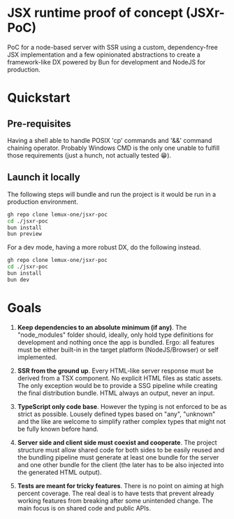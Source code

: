 # JSX runtime proof of concept (JSXr-PoC)

PoC for a node-based server with SSR using a custom, dependency-free JSX implementation and a few opinionated abstractions to create a framework-like DX powered by Bun for development and NodeJS for production.

# Quickstart

## Pre-requisites

Having a shell able to handle POSIX 'cp' commands and '&&' command chaining operator. Probably Windows CMD is the only one unable to fulfill those requirements (just a hunch, not actually tested 😁).

## Launch it locally

The following steps will bundle and run the project is it would be run in a production environment.

```sh
gh repo clone lemux-one/jsxr-poc
cd ./jsxr-poc
bun install
bun preview
```

For a dev mode, having a more robust DX, do the following instead.

```sh
gh repo clone lemux-one/jsxr-poc
cd ./jsxr-poc
bun install
bun dev
```

# Goals

1. **Keep dependencies to an absolute minimum (if any)**. The "node_modules" folder should, ideally, only hold type definitions for development and nothing once the app is bundled. Ergo: all features must be either built-in in the target platform (NodeJS/Browser) or self implemented.

2. **SSR from the ground up**. Every HTML-like server response must be derived from a TSX component. No explicit HTML files as static assets. The only exception would be to provide a SSG pipeline while creating the final distribution bundle. HTML always an output, never an input.

3. **TypeScript only code base**. However the typing is not enforced to be as strict as possible. Lousely defined types based on "any", "unknown" and the like are welcome to simplify rather complex types that might not be fully known before hand.

4. **Server side and client side must coexist and cooperate**. The project structure must allow shared code for both sides to be easily reused and the bundling pipeline must generate at least one bundle for the server and one other bundle for the client (the later has to be also injected into the generated HTML output).

5. **Tests are meant for tricky features**. There is no point on aiming at high percent coverage. The real deal is to have tests that prevent already working features from breaking after some unintended change. The main focus is on shared code and public APIs.
